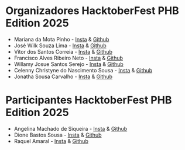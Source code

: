 # Organizadores HacktoberFest PHB Edition 2025
- Mariana da Mota Pinho - [Insta](https://www.instagram.com/eumariana.dev/) & [Github](https://github.com/eumarianamota)
- José Wilk Souza Lima -  [Insta]() & [Github]()
- Vitor dos Santos Correia -  [Insta]() & [Github]()
- Francisco Alves Ribeiro Neto -  [Insta]() & [Github]()
- Willamy Josue Santos Serejo -  [Insta]() & [Github]()
- Celenny Christyne do Nascimento Sousa -  [Insta]() & [Github]()
- Jonatha Sousa Carvalho -  [Insta](https://www.instagram.com/eujonathamermo/) & [Github](https://github.com/jowgaze)


# Participantes HacktoberFest PHB Edition 2025
- Angelina Machado de Siqueira - [Insta](https://www.instagram.com/angelina_kaay/) & [Github](https://github.com/ASangelina)
- Dione Bastos Sousa - [Insta](https://www.instagram.com/dibastos.dev) & [Github](https://github.com/Dione-b)
- Raquel Amaral - [Insta](https://www.instagram.com/richeldare/) & [Github](https://github.com/RichelDare)
